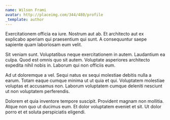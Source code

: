 ```yaml
---
name: Wilson Frami
avatar: http://placeimg.com/344/480/profile
_template: author
---
```

Exercitationem officia ea iure. Nostrum aut ab. Et architecto aut ex explicabo aperiam qui praesentium qui sunt. A consequuntur saepe sapiente quam laboriosam eum velit.
  
Sit veniam sunt. Voluptatibus neque exercitationem in autem. Laudantium ea culpa. Quod est omnis quo sit autem. Voluptate asperiores architecto expedita nihil nobis in. Laborum qui non officiis eum.
  
Ad ut doloremque a vel. Sequi natus ex sequi molestiae debitis nulla a earum. Totam eaque cumque minima ut ut quia et qui. Voluptatem molestiae voluptas et accusamus non. Laborum voluptatem cumque deleniti nesciunt ut non voluptatem perferendis.
  
Dolorem et quia inventore tempore suscipit. Provident magnam non mollitia. Atque non quo ut ducimus eum. Et dolor voluptatem eveniet et sit. Ut dolor porro et et soluta perspiciatis eligendi.
